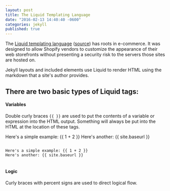 ```yaml
---
layout: post
title: The Liquid Templating Language
date: "2016-02-13 14:40:40 -0600"
categories: jekyll
published: true
---
```


The [Liquid templating language][liquid] ([source][shop]) has roots in e-commerce. It was designed to allow Shopify vendors to customize the appearance of their web storefronts without presenting a security risk to the servers those sites are hosted on.

Jekyll layouts and included elements use Liquid to render HTML using the markdown that a site's author provides.

## There are two basic types of Liquid **tags**:

#### Variables

Double curly braces <code class="filter">{{  }}</code> are used to put the contents of a variable or expression into the HTML output. Something will always be put into the HTML at the location of these tags.

Here's a simple example: {{ 1 + 2 }}
Here's another: {{ site.baseurl }}

<pre>
<code class="filter">
Here's a simple example: {{ 1 + 2 }}
Here's another: {{ site.baseurl }}
</code>
</pre>

#### Logic

Curly braces with percent signs are used to direct logical flow.

[liquid]: http://liquidmarkup.org/
[shop]: https://github.com/Shopify/liquid
